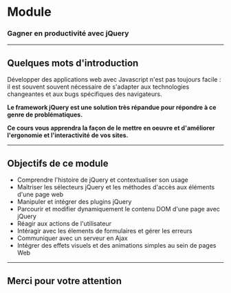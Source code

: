 <!-- footer: Copyright 2017 © Glenn ROLLAND – Reproduction interdite -->

<link rel="stylesheet" href="../../assets/style.css" />

# Module

### Gagner en productivité avec jQuery

----

## Quelques mots d'introduction

Développer des applications web avec Javascript n'est pas toujours facile : il est souvent souvent nécessaire de s'adapter aux technologies changeantes et aux bugs spécifiques des navigateurs.

__Le framework jQuery est une solution très répandue pour répondre à ce genre de problématiques.__

__Ce cours vous apprendra la façon de le mettre en oeuvre et d'améliorer l'ergonomie et l'interactivité de vos sites.__

----

## Objectifs de ce module

- Comprendre l'histoire de jQuery et contextualiser son usage
- Maîtriser les sélecteurs jQuery et les méthodes d'accès aux éléments d'une page web
- Manipuler et intégrer des plugins jQuery
- Parcourir et modifier dynamiquement le contenu DOM d'une page avec jQuery
- Réagir aux actions de l'utilisateur
- Intéragir avec les élements de formulaires et gérer les erreurs
- Communiquer avec un serveur en Ajax
- Intégrer des effets visuels et des animations simples au sein de pages Web

----

## Merci pour votre attention

